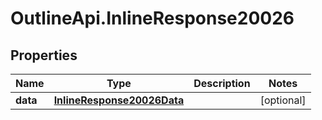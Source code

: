 # OutlineApi.InlineResponse20026

## Properties
Name | Type | Description | Notes
------------ | ------------- | ------------- | -------------
**data** | [**InlineResponse20026Data**](InlineResponse20026Data.md) |  | [optional] 
